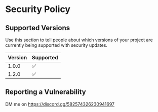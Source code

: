 # Security Policy

## Supported Versions

Use this section to tell people about which versions of your project are
currently being supported with security updates.

| Version | Supported          |
| ------- | ------------------ |
| 1.0.0   | :white_check_mark: |
| 1.2.0   | :white_check_mark: |

## Reporting a Vulnerability

DM me on https://discord.gg/582574326230941697
